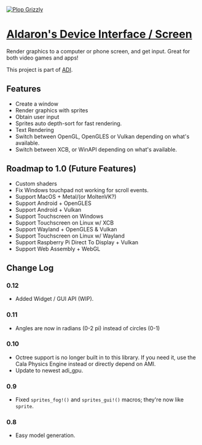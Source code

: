 [![Plop Grizzly](https://plopgrizzly.com/images/logo-bar.png)](https://plopgrizzly.com)

# [Aldaron's Device Interface / Screen](https://crates.io/crates/adi_screen)
Render graphics to a computer or phone screen, and get input.  Great for both
video games and apps!

This project is part of [ADI](https://crates.io/crates/adi).

## Features
* Create a window
* Render graphics with sprites
* Obtain user input
* Sprites auto depth-sort for fast rendering.
* Text Rendering
* Switch between OpenGL, OpenGLES or Vulkan depending on what's available.
* Switch between XCB, or WinAPI depending on what's available.

## Roadmap to 1.0 (Future Features)
* Custom shaders
* Fix Windows touchpad not working for scroll events.
* Support MacOS + Metal/(or MoltenVK?)
* Support Android + OpenGLES
* Support Android + Vulkan
* Support Touchscreen on Windows 
* Support Touchscreen on Linux w/ XCB
* Support Wayland + OpenGLES & Vulkan
* Support Touchscreen on Linux w/ Wayland
* Support Raspberry Pi Direct To Display + Vulkan
* Support Web Assembly + WebGL

## Change Log
### 0.12
* Added Widget / GUI API (WIP).

### 0.11
* Angles are now in radians (0-2 pi) instead of circles (0-1)

### 0.10
* Octree support is no longer built in to this library.  If you need it, use the
Cala Physics Engine instead or directly depend on AMI.
* Update to newest adi_gpu.

### 0.9
* Fixed `sprites_fog!()` and `sprites_gui!()` macros; they're now like `sprite`.

### 0.8
* Easy model generation.
